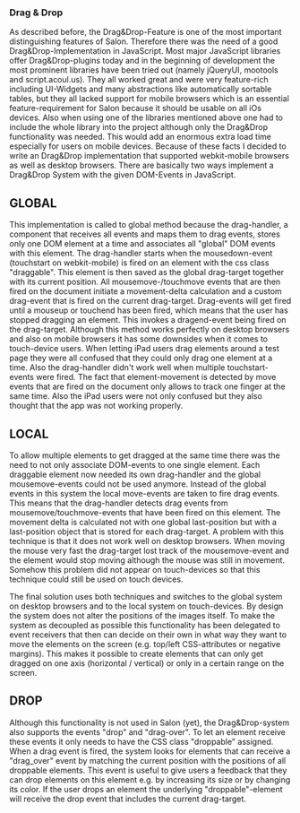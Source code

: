 ### Drag & Drop
As described before, the Drag&Drop-Feature is one of the most important distinguishing features of Salon. Therefore there was the need of a good Drag&Drop-Implementation in JavaScript. Most major JavaScript libraries offer Drag&Drop-plugins today and in the beginning of development the most prominent libraries have been tried out (namely jQueryUI, mootools and script.acoul.us). They all worked great and were very feature-rich including UI-Widgets and many abstractions like automatically sortable tables, but they all lacked support for mobile browsers which is an essential feature-requirement for Salon because it should be usable on all iOs devices. Also when using one of the libraries mentioned above one had to include the whole library into the project although only the Drag&Drop functionality was needed. This would add an enormous extra load time especially for users on mobile devices.
Because of these facts I decided to write an Drag&Drop implementation that supported webkit-mobile browsers as well as desktop browsers. There are basically two ways implement a Drag&Drop System with the given DOM-Events in JavaScript.

## GLOBAL
This implementation is called to global method because the drag-handler, a component that receives all events and maps them to drag events, stores only one DOM element at a time and associates all "global" DOM events with this element. The drag-handler starts when the mousedown-event (touchstart on webkit-mobile) is fired on an element with the css class "draggable". This element is then saved as the global drag-target together with its current position. All mousemove-/touchmove events that are then fired on the document initiate a movement-delta calculation and a custom drag-event that is fired on the current drag-target.
Drag-events will get fired until a mouseup or touchend has been fired, which means that the user has stopped dragging an element. This invokes a dragend-event being fired on the drag-target.
Although this method works perfectly on desktop browsers and also on mobile browsers it has some downsides when it comes to touch-device users. When letting iPad users drag elements around a test page they were all confused that they could only drag one element at a time. Also the drag-handler didn't work well when multiple touchstart-events were fired. The fact that element-movement is detected by move events that are fired on the document only allows to track one finger at the same time. Also the iPad users were not only confused but they also thought that the app was not working properly.

## LOCAL
To allow multiple elements to get dragged at the same time there was the need to not only associate DOM-events to one single element. Each draggable element now needed its own drag-handler and the global mousemove-events could not be used anymore. Instead of the global events in this system the local move-events are taken to fire drag events. This means that the drag-handler detects drag events from mousemove/touchmove-events that have been fired on this element. The movement delta is calculated not with one global last-position but with a last-position object that is stored for each drag-target.
A problem with this technique is that it does not work well on desktop browsers. When moving the mouse very fast the drag-target lost track of the mousemove-event and the element would stop moving although the mouse was still in movement. Somehow this problem did not appear on touch-devices so that this technique could still be used on touch devices.

The final solution uses both techniques and switches to the global system on desktop browsers and to the local system on touch-devices.
By design the system does not alter the positions of the images itself. To make the system as decoupled as possible this functionality has been delegated to event receivers that then can decide on their own in what way they want to move the elements on the screen (e.g. top/left CSS-attributes or negative margins). This makes it possible to create elements that can only get dragged on one axis (horizontal / vertical) or only in a certain range on the screen.

## DROP
Although this functionality is not used in Salon (yet), the Drag&Drop-system also supports the events "drop" and "drag-over". To let an element receive these events it only needs to have the CSS class "droppable" assigned. When a drag event is fired, the system looks for elements that can receive a "drag_over" event by matching the current position with the positions of all droppable elements. This event is useful to give users a feedback that they can drop elements on this element e.g. by increasing its size or by changing its color. If the user drops an element the underlying "droppable"-element will receive the drop event that includes the current drag-target.
